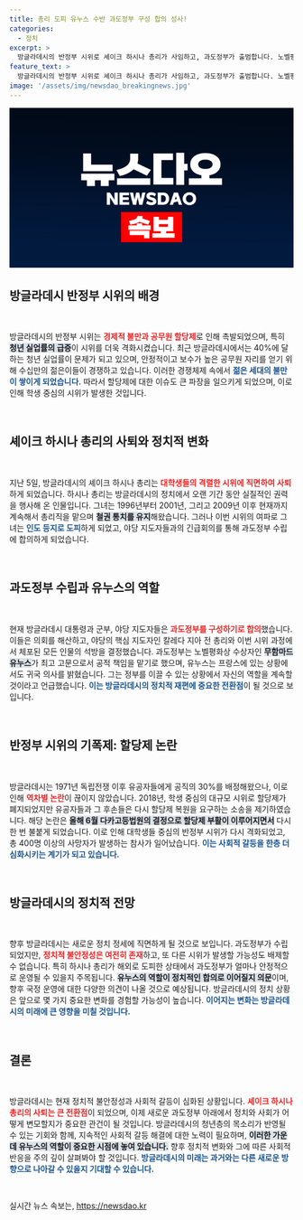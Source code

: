 ```yaml
---
title: 총리 도피 유누스 수반 과도정부 구성 합의 성사!
categories:
  - 정치
excerpt: >
  방글라데시의 반정부 시위로 셰이크 하시나 총리가 사임하고, 과도정부가 출범합니다. 노벨평화상 수상자 무함마드 유누스가 최고 고문으로 임명되며, 국가 비상사태 속에서 젊은 세대의 목소리가 높아지고 있습니다.
feature_text: >
  방글라데시의 반정부 시위로 셰이크 하시나 총리가 사임하고, 과도정부가 출범합니다. 노벨평화상 수상자 무함마드 유누스가 최고 고문으로 임명되며, 국가 비상사태 속에서 젊은 세대의 목소리가 높아지고 있습니다.
image: '/assets/img/newsdao_breakingnews.jpg'
---
```


<p><img src="/assets/img/newsdao_breakingnews.jpg" alt="firstkoreanews 속보" /></p>

<h2 data-ke-size="size26">방글라데시 반정부 시위의 배경</h2>

<p data-ke-size="size16">&nbsp;</p>

<p>방글라데시의 반정부 시위는 <b><span style="color: #ee2323;">경제적 불만과 공무원 할당제</span></b>로 인해 촉발되었으며, 특히 <b><span style="background-color: #21538527;">청년 실업률의 급증</span></b>이 시위를 더욱 격화시켰습니다. 최근 방글라데시에서는 40%에 달하는 청년 실업률이 문제가 되고 있으며, 안정적이고 보수가 높은 공무원 자리를 얻기 위해 수십만의 젊은이들이 경쟁하고 있습니다. 이러한 경쟁체제 속에서 <b><span style="color: #1a5490;">젊은 세대의 불만이 쌓이게 되었습니다.</span></b> 따라서 할당제에 대한 이슈도 큰 파장을 일으키게 되었으며, 이로 인해 학생 중심의 시위가 발생한 것입니다. </p>

<p data-ke-size="size16">&nbsp;</p>

<h2 data-ke-size="size26">셰이크 하시나 총리의 사퇴와 정치적 변화</h2>

<p data-ke-size="size16">&nbsp;</p>

<p>지난 5일, 방글라데시의 셰이크 하시나 총리는 <b><span style="color: #ee2323;">대학생들의 격렬한 시위에 직면하여 사퇴</span></b>하게 되었습니다. 하시나 총리는 방글라데시의 정치에서 오랜 기간 동안 실질적인 권력을 행사해 온 인물입니다. 그녀는 1996년부터 2001년, 그리고 2009년 이후 현재까지 계속해서 총리직을 맡으며 <b><span style="background-color: #21538527;">철권 통치를 유지</span></b>해왔습니다. 그러나 이번 시위의 여파로 그녀는 <b><span style="color: #1a5490;">인도 등지로 도피</span></b>하게 되었고, 야당 지도자들과의 긴급회의를 통해 과도정부 수립에 합의하게 되었습니다.</p>

<p data-ke-size="size16">&nbsp;</p>

<h2 data-ke-size="size26">과도정부 수립과 유누스의 역할</h2>

<p data-ke-size="size16">&nbsp;</p>

<p>현재 방글라데시 대통령과 군부, 야당 지도자들은 <b><span style="color: #ee2323;">과도정부를 구성하기로 합의</span></b>했습니다. 이들은 의회를 해산하고, 야당의 핵심 지도자인 칼레다 지아 전 총리와 이번 시위 과정에서 체포된 모든 인물의 석방을 결정했습니다. 과도정부는 노벨평화상 수상자인 <b><span style="background-color: #21538527;">무함마드 유누스</span></b>가 최고 고문으로서 공적 책임을 맡기로 했으며, 유누스는 프랑스에 있는 상황에서도 귀국 의사를 밝혔습니다. 그는 정부를 이끌 수 있는 상황에서 자신의 역할을 계속할 것이라고 언급했습니다. <b><span style="color: #1a5490;">이는 방글라데시의 정치적 재편에 중요한 전환점</span></b>이 될 것으로 보입니다.</p>

<p data-ke-size="size16">&nbsp;</p>

<h2 data-ke-size="size26">반정부 시위의 기폭제: 할당제 논란</h2>

<p data-ke-size="size16">&nbsp;</p>

<p>방글라데시는 1971년 독립전쟁 이후 유공자들에게 공직의 30%를 배정해왔으나, 이로 인해 <b><span style="color: #ee2323;">역차별 논란</span></b>이 끊이지 않았습니다. 2018년, 학생 중심의 대규모 시위로 할당제가 폐지되었지만 유공자들과 그 후손들은 다시 할당제 복원을 요구하는 소송을 제기하였습니다. 해당 논란은 <b><span style="background-color: #21538527;">올해 6월 다카고등법원의 결정으로 할당제 부활이 이루어지면서</span></b> 다시 한 번 불붙게 되었습니다. 이로 인해 대학생들 중심의 반정부 시위가 다시 격화되었고, 총 400명 이상의 사망자가 발생하는 참사가 일어났습니다. <b><span style="color: #1a5490;">이는 사회적 갈등을 한층 더 심화시키는 계기가 되고 있습니다.</span></b></p>

<p data-ke-size="size16">&nbsp;</p>

<h2 data-ke-size="size26">방글라데시의 정치적 전망</h2>

<p data-ke-size="size16">&nbsp;</p>

<p>향후 방글라데시는 새로운 정치 정세에 직면하게 될 것으로 보입니다. 과도정부가 수립되었지만, <b><span style="color: #ee2323;">정치적 불안정성은 여전히 존재</span></b>하고, 또 다른 시위가 발생할 가능성도 배제할 수 없습니다. 특히 하시나 총리가 해외로 도피한 상태에서 과도정부가 얼마나 안정적으로 운영될 수 있을지 주목됩니다. <b><span style="background-color: #21538527;">유누스의 역할이 정치적인 합의로 이어질지 의문</span></b>이며, 향후 국정 운영에 대한 다양한 의견이 나올 것으로 예상됩니다. 방글라데시의 정치 상황은 앞으로 몇 가지 중요한 변화를 경험할 가능성이 높습니다. <b><span style="color: #1a5490;">이어지는 변화는 방글라데시의 미래에 큰 영향을 미칠 것입니다.</span></b></p>

<p data-ke-size="size16">&nbsp;</p>

<h2 data-ke-size="size26">결론</h2>

<p data-ke-size="size16">&nbsp;</p>

<p>방글라데시는 현재 정치적 불안정성과 사회적 갈등이 심화된 상황입니다. <b><span style="color: #ee2323;">셰이크 하시나 총리의 사퇴는 큰 전환점</span></b>이 되었으며, 이제 새로운 과도정부 아래에서 정치와 사회가 어떻게 변모할지가 중요한 관건이 될 것입니다. 방글라데시의 청년층의 목소리가 반영될 수 있는 기회와 함께, 지속적인 사회적 갈등 해결에 대한 노력이 필요하며, <b><span style="background-color: #21538527;">이러한 가운데 유누스의 역할이 중요한 시점에 놓여 있습니다.</span></b> 향후 정치적 변화와 그에 따른 사회적 반응을 주의 깊이 살펴봐야 할 것입니다. <b><span style="color: #1a5490;">방글라데시의 미래는 과거와는 다른 새로운 방향으로 나아갈 수 있을지 기대할 수 있습니다.</span></b></p>

<p data-ke-size="size16">&nbsp;</p>
실시간 뉴스 속보는, <a href="https://newsdao.kr" rel="dofollow">https://newsdao.kr</a>


